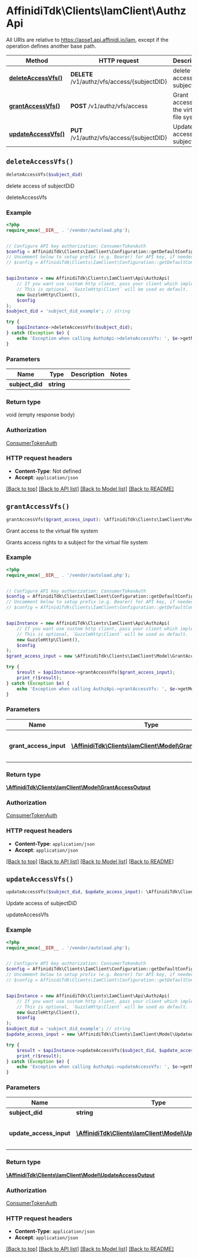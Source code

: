 # AffinidiTdk\Clients\IamClient\AuthzApi

All URIs are relative to https://apse1.api.affinidi.io/iam, except if the operation defines another base path.

| Method | HTTP request | Description |
| ------------- | ------------- | ------------- |
| [**deleteAccessVfs()**](AuthzApi.md#deleteAccessVfs) | **DELETE** /v1/authz/vfs/access/{subjectDID} | delete access of subjectDiD |
| [**grantAccessVfs()**](AuthzApi.md#grantAccessVfs) | **POST** /v1/authz/vfs/access | Grant access to the virtual file system |
| [**updateAccessVfs()**](AuthzApi.md#updateAccessVfs) | **PUT** /v1/authz/vfs/access/{subjectDID} | Update access of subjectDiD |


## `deleteAccessVfs()`

```php
deleteAccessVfs($subject_did)
```

delete access of subjectDiD

deleteAccessVfs

### Example

```php
<?php
require_once(__DIR__ . '/vendor/autoload.php');


// Configure API key authorization: ConsumerTokenAuth
$config = AffinidiTdk\Clients\IamClient\Configuration::getDefaultConfiguration()->setApiKey('authorization', 'YOUR_API_KEY');
// Uncomment below to setup prefix (e.g. Bearer) for API key, if needed
// $config = AffinidiTdk\Clients\IamClient\Configuration::getDefaultConfiguration()->setApiKeyPrefix('authorization', 'Bearer');


$apiInstance = new AffinidiTdk\Clients\IamClient\Api\AuthzApi(
    // If you want use custom http client, pass your client which implements `GuzzleHttp\ClientInterface`.
    // This is optional, `GuzzleHttp\Client` will be used as default.
    new GuzzleHttp\Client(),
    $config
);
$subject_did = 'subject_did_example'; // string

try {
    $apiInstance->deleteAccessVfs($subject_did);
} catch (Exception $e) {
    echo 'Exception when calling AuthzApi->deleteAccessVfs: ', $e->getMessage(), PHP_EOL;
}
```

### Parameters

| Name | Type | Description  | Notes |
| ------------- | ------------- | ------------- | ------------- |
| **subject_did** | **string**|  | |

### Return type

void (empty response body)

### Authorization

[ConsumerTokenAuth](../../README.md#ConsumerTokenAuth)

### HTTP request headers

- **Content-Type**: Not defined
- **Accept**: `application/json`

[[Back to top]](#) [[Back to API list]](../../README.md#endpoints)
[[Back to Model list]](../../README.md#models)
[[Back to README]](../../README.md)

## `grantAccessVfs()`

```php
grantAccessVfs($grant_access_input): \AffinidiTdk\Clients\IamClient\Model\GrantAccessOutput
```

Grant access to the virtual file system

Grants access rights to a subject for the virtual file system

### Example

```php
<?php
require_once(__DIR__ . '/vendor/autoload.php');


// Configure API key authorization: ConsumerTokenAuth
$config = AffinidiTdk\Clients\IamClient\Configuration::getDefaultConfiguration()->setApiKey('authorization', 'YOUR_API_KEY');
// Uncomment below to setup prefix (e.g. Bearer) for API key, if needed
// $config = AffinidiTdk\Clients\IamClient\Configuration::getDefaultConfiguration()->setApiKeyPrefix('authorization', 'Bearer');


$apiInstance = new AffinidiTdk\Clients\IamClient\Api\AuthzApi(
    // If you want use custom http client, pass your client which implements `GuzzleHttp\ClientInterface`.
    // This is optional, `GuzzleHttp\Client` will be used as default.
    new GuzzleHttp\Client(),
    $config
);
$grant_access_input = new \AffinidiTdk\Clients\IamClient\Model\GrantAccessInput(); // \AffinidiTdk\Clients\IamClient\Model\GrantAccessInput | Grant access to virtual file system

try {
    $result = $apiInstance->grantAccessVfs($grant_access_input);
    print_r($result);
} catch (Exception $e) {
    echo 'Exception when calling AuthzApi->grantAccessVfs: ', $e->getMessage(), PHP_EOL;
}
```

### Parameters

| Name | Type | Description  | Notes |
| ------------- | ------------- | ------------- | ------------- |
| **grant_access_input** | [**\AffinidiTdk\Clients\IamClient\Model\GrantAccessInput**](../Model/GrantAccessInput.md)| Grant access to virtual file system | |

### Return type

[**\AffinidiTdk\Clients\IamClient\Model\GrantAccessOutput**](../Model/GrantAccessOutput.md)

### Authorization

[ConsumerTokenAuth](../../README.md#ConsumerTokenAuth)

### HTTP request headers

- **Content-Type**: `application/json`
- **Accept**: `application/json`

[[Back to top]](#) [[Back to API list]](../../README.md#endpoints)
[[Back to Model list]](../../README.md#models)
[[Back to README]](../../README.md)

## `updateAccessVfs()`

```php
updateAccessVfs($subject_did, $update_access_input): \AffinidiTdk\Clients\IamClient\Model\UpdateAccessOutput
```

Update access of subjectDiD

updateAccessVfs

### Example

```php
<?php
require_once(__DIR__ . '/vendor/autoload.php');


// Configure API key authorization: ConsumerTokenAuth
$config = AffinidiTdk\Clients\IamClient\Configuration::getDefaultConfiguration()->setApiKey('authorization', 'YOUR_API_KEY');
// Uncomment below to setup prefix (e.g. Bearer) for API key, if needed
// $config = AffinidiTdk\Clients\IamClient\Configuration::getDefaultConfiguration()->setApiKeyPrefix('authorization', 'Bearer');


$apiInstance = new AffinidiTdk\Clients\IamClient\Api\AuthzApi(
    // If you want use custom http client, pass your client which implements `GuzzleHttp\ClientInterface`.
    // This is optional, `GuzzleHttp\Client` will be used as default.
    new GuzzleHttp\Client(),
    $config
);
$subject_did = 'subject_did_example'; // string
$update_access_input = new \AffinidiTdk\Clients\IamClient\Model\UpdateAccessInput(); // \AffinidiTdk\Clients\IamClient\Model\UpdateAccessInput | update access to virtual file system

try {
    $result = $apiInstance->updateAccessVfs($subject_did, $update_access_input);
    print_r($result);
} catch (Exception $e) {
    echo 'Exception when calling AuthzApi->updateAccessVfs: ', $e->getMessage(), PHP_EOL;
}
```

### Parameters

| Name | Type | Description  | Notes |
| ------------- | ------------- | ------------- | ------------- |
| **subject_did** | **string**|  | |
| **update_access_input** | [**\AffinidiTdk\Clients\IamClient\Model\UpdateAccessInput**](../Model/UpdateAccessInput.md)| update access to virtual file system | |

### Return type

[**\AffinidiTdk\Clients\IamClient\Model\UpdateAccessOutput**](../Model/UpdateAccessOutput.md)

### Authorization

[ConsumerTokenAuth](../../README.md#ConsumerTokenAuth)

### HTTP request headers

- **Content-Type**: `application/json`
- **Accept**: `application/json`

[[Back to top]](#) [[Back to API list]](../../README.md#endpoints)
[[Back to Model list]](../../README.md#models)
[[Back to README]](../../README.md)
